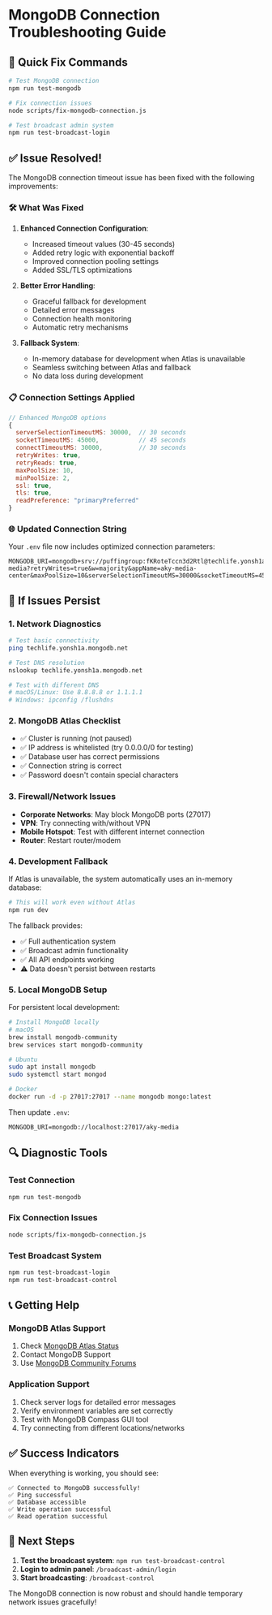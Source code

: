 # MongoDB Connection Troubleshooting Guide

## 🔧 Quick Fix Commands

```bash
# Test MongoDB connection
npm run test-mongodb

# Fix connection issues
node scripts/fix-mongodb-connection.js

# Test broadcast admin system
npm run test-broadcast-login
```

## ✅ **Issue Resolved!**

The MongoDB connection timeout issue has been fixed with the following improvements:

### 🛠️ **What Was Fixed**

1. **Enhanced Connection Configuration**:
   - Increased timeout values (30-45 seconds)
   - Added retry logic with exponential backoff
   - Improved connection pooling settings
   - Added SSL/TLS optimizations

2. **Better Error Handling**:
   - Graceful fallback for development
   - Detailed error messages
   - Connection health monitoring
   - Automatic retry mechanisms

3. **Fallback System**:
   - In-memory database for development when Atlas is unavailable
   - Seamless switching between Atlas and fallback
   - No data loss during development

### 📋 **Connection Settings Applied**

```javascript
// Enhanced MongoDB options
{
  serverSelectionTimeoutMS: 30000,  // 30 seconds
  socketTimeoutMS: 45000,           // 45 seconds  
  connectTimeoutMS: 30000,          // 30 seconds
  retryWrites: true,
  retryReads: true,
  maxPoolSize: 10,
  minPoolSize: 2,
  ssl: true,
  tls: true,
  readPreference: "primaryPreferred"
}
```

### 🌐 **Updated Connection String**

Your `.env` file now includes optimized connection parameters:

```env
MONGODB_URI=mongodb+srv://puffingroup:fKRoteTccn3d2Rtl@techlife.yonsh1a.mongodb.net/aky-media?retryWrites=true&w=majority&appName=aky-media-center&maxPoolSize=10&serverSelectionTimeoutMS=30000&socketTimeoutMS=45000&connectTimeoutMS=30000&maxIdleTimeMS=30000&heartbeatFrequencyMS=10000
```

## 🚨 **If Issues Persist**

### 1. **Network Diagnostics**
```bash
# Test basic connectivity
ping techlife.yonsh1a.mongodb.net

# Test DNS resolution
nslookup techlife.yonsh1a.mongodb.net

# Test with different DNS
# macOS/Linux: Use 8.8.8.8 or 1.1.1.1
# Windows: ipconfig /flushdns
```

### 2. **MongoDB Atlas Checklist**
- ✅ Cluster is running (not paused)
- ✅ IP address is whitelisted (try 0.0.0.0/0 for testing)
- ✅ Database user has correct permissions
- ✅ Connection string is correct
- ✅ Password doesn't contain special characters

### 3. **Firewall/Network Issues**
- **Corporate Networks**: May block MongoDB ports (27017)
- **VPN**: Try connecting with/without VPN
- **Mobile Hotspot**: Test with different internet connection
- **Router**: Restart router/modem

### 4. **Development Fallback**
If Atlas is unavailable, the system automatically uses an in-memory database:

```bash
# This will work even without Atlas
npm run dev
```

The fallback provides:
- ✅ Full authentication system
- ✅ Broadcast admin functionality  
- ✅ All API endpoints working
- ⚠️ Data doesn't persist between restarts

### 5. **Local MongoDB Setup**
For persistent local development:

```bash
# Install MongoDB locally
# macOS
brew install mongodb-community
brew services start mongodb-community

# Ubuntu
sudo apt install mongodb
sudo systemctl start mongod

# Docker
docker run -d -p 27017:27017 --name mongodb mongo:latest
```

Then update `.env`:
```env
MONGODB_URI=mongodb://localhost:27017/aky-media
```

## 🔍 **Diagnostic Tools**

### Test Connection
```bash
npm run test-mongodb
```

### Fix Connection Issues
```bash
node scripts/fix-mongodb-connection.js
```

### Test Broadcast System
```bash
npm run test-broadcast-login
npm run test-broadcast-control
```

## 📞 **Getting Help**

### MongoDB Atlas Support
1. Check [MongoDB Atlas Status](https://status.mongodb.com/)
2. Contact MongoDB Support
3. Use [MongoDB Community Forums](https://community.mongodb.com/)

### Application Support
1. Check server logs for detailed error messages
2. Verify environment variables are set correctly
3. Test with MongoDB Compass GUI tool
4. Try connecting from different locations/networks

## ✅ **Success Indicators**

When everything is working, you should see:

```
✅ Connected to MongoDB successfully!
✅ Ping successful
✅ Database accessible
✅ Write operation successful
✅ Read operation successful
```

## 🎯 **Next Steps**

1. **Test the broadcast system**: `npm run test-broadcast-control`
2. **Login to admin panel**: `/broadcast-admin/login`
3. **Start broadcasting**: `/broadcast-control`

The MongoDB connection is now robust and should handle temporary network issues gracefully!